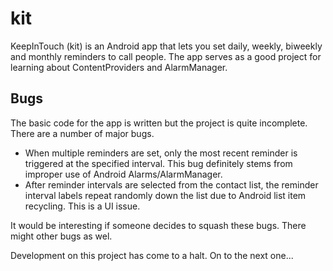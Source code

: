 # kit

KeepInTouch (kit) is an Android app that lets you set daily, weekly, biweekly and monthly reminders to call people. The app serves as a good project for learning about ContentProviders and AlarmManager.

## Bugs
The basic code for the app is written but the project is quite incomplete. There are a number of major bugs.

* When multiple reminders are set, only the most recent reminder is triggered at the specified interval. This bug definitely stems from improper use of Android Alarms/AlarmManager.
* After reminder intervals are selected from the contact list, the reminder interval labels repeat randomly down the list due to Android list item recycling. This is a UI issue.

It would be interesting if someone decides to squash these bugs. There might other bugs as wel.

Development on this project has come to a halt. On to the next one...
